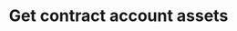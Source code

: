 ---
title: Get contract account assets
position_number: 1
type: get
description: /v1/future-u/user/compat/balance/list
parameters:
  -
    name: queryAccountId
    type: string
    mandatory: false
    default: N/A
    description: account id
    ranges:
content_markdown: |-

              #### **Limit Flow Rules**

              200/s/apikey
left_code_blocks:
    -
        code_block: "public void getMarketConfig() {\r\n\tString text = HttpUtil.get(URL + \"/data/api/user/v1/getMarketConfig\");\r\n\tSystem.out.println(text);\r\n}"
        title: Java
        language: java
right_code_blocks:
    - code_block: |-
        {
         "msgInfo": {
            "code": "",
            "msg": ""
          },
          "msg": "",
          "data": [
            {
                "accountId": 500000000000, // account id
                "userId": 500000000000, // user id
                "coin": "usdt", // Currency
                "underlyingType": 2, // Coin standard, u standard
                "walletBalance": "2078.57264793", // Currency balance
                "openOrderMarginFrozen": "0", // Order frozen
                "isolatedMargin": "0", // Margin freeze
                "crossedMargin": "0", // Full margin freeze
                "amount": "2078.57264793", // Net asset balance
                "totalAmount": "2078.57264793", // Margin balance
                "convertBtcAmount": "0.03638940", // walletBalance wallet asset conversion BTC
                "convertUsdtAmount": "2078.5726", // walletBalance wallet asset conversion to USDT
                "profit": "0", // Profit and loss
                "notProfit": "0", // unrealized profit or loss
                "bonus": "0", // Trial fee
                "coupon": "0" // Deduction
            }
         ],
          "code": 200
        }
      title: Response
      language: json
---